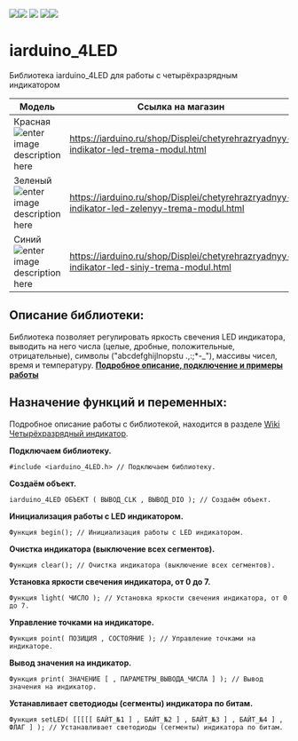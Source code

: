 
[![](https://iarduino.ru/img/logo.svg)](https://iarduino.ru)[![](https://wiki.iarduino.ru/img/git-shop.svg?3)](https://iarduino.ru) [![](https://wiki.iarduino.ru/img/git-wiki.svg?2)](https://wiki.iarduino.ru) [![](https://wiki.iarduino.ru/img/git-lesson.svg?2)](https://lesson.iarduino.ru)[![](https://wiki.iarduino.ru/img/git-forum.svg?2)](http://forum.trema.ru)

# iarduino_4LED
Библиотека iarduino_4LED для работы с четырёхразрядным индикатором

| Модель | Ссылка на магазин|
|--|--|
| Красная ![enter image description here](https://wiki.iarduino.ru/img/resources/702/702.svg) | https://iarduino.ru/shop/Displei/chetyrehrazryadnyy-indikator-led-trema-modul.html|
| Зеленый![enter image description here](https://wiki.iarduino.ru/img/resources/883/883.svg) | https://iarduino.ru/shop/Displei/chetyrehrazryadnyy-indikator-led-zelenyy-trema-modul.html |
| Синий ![enter image description here](https://wiki.iarduino.ru/img/resources/884/884.svg) | https://iarduino.ru/shop/Displei/chetyrehrazryadnyy-indikator-led-siniy-trema-modul.html |


## Описание библиотеки:
Библиотека позволяет регулировать яркость свечения LED индикатора, выводить на него числа (целые, дробные, положительные, отрицательные), символы ("abcdefghijlnopstu .,:;*-_"), массивы чисел, время и температуру.
**[  Подробное описание, подключение и примеры работы ](https://wiki.iarduino.ru/page/chetyrehrazryadnyy-indikator-trema-modul/)**

## Назначение функций и переменных:
Подробное описание работы с библиотекой, находится в разделе [Wiki Четырёхразрядный индикатор](https://wiki.iarduino.ru/page/chetyrehrazryadnyy-indikator-trema-modul/ "Wiki Четырёхразрядный индикатор").

**Подключаем библиотеку.**

    #include <iarduino_4LED.h> // Подключаем библиотеку.
    
**Создаём объект.** 

    iarduino_4LED ОБЪЕКТ ( ВЫВОД_CLK , ВЫВОД_DIO ); // Создаём объект.

**Инициализация работы с LED индикатором.**

    Функция begin(); // Инициализация работы с LED индикатором.
    
**Очистка индикатора (выключение всех сегментов).**

    Функция clear(); // Очистка индикатора (выключение всех сегментов).
    
**Установка яркости свечения индикатора, от 0 до 7.**

    Функция light( ЧИСЛО ); // Установка яркости свечения индикатора, от 0 до 7.
    
**Управление точками на индикаторе.**

    Функция point( ПОЗИЦИЯ , СОСТОЯНИЕ ); // Управление точками на индикаторе.
    
**Вывод значения на индикатор.**

    Функция print( ЗНАЧЕНИЕ [ , ПАРАМЕТРЫ_ВЫВОДА_ЧИСЛА ] ); // Вывод значения на индикатор.
    
**Устанавливает светодиоды (сегменты) индикатора по битам.**

    Функция setLED( [[[[[ БАЙТ_№1 ] , БАЙТ_№2 ] , БАЙТ_№3 ] , БАЙТ_№4 ] , ФЛАГ ] ); // Устанавливает светодиоды (сегменты) индикатора по битам.
<!--stackedit_data:
eyJoaXN0b3J5IjpbLTE1Mjk0ODA2NTVdfQ==
-->
